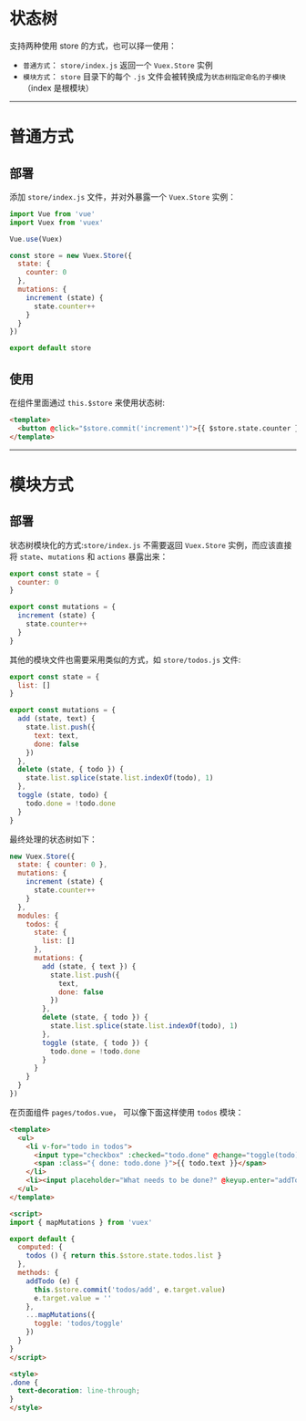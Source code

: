 # 状态树

支持两种使用 store 的方式，也可以择一使用：
- `普通方式`： `store/index.js` 返回一个 `Vuex.Store` 实例
- `模块方式`： `store` 目录下的每个 `.js` 文件会被转换成为`状态树指定命名的子模块` （index 是根模块）   

---

# 普通方式
## 部署  
添加 `store/index.js` 文件，并对外暴露一个 `Vuex.Store` 实例：
```js
import Vue from 'vue'
import Vuex from 'vuex'

Vue.use(Vuex)

const store = new Vuex.Store({
  state: {
    counter: 0
  },
  mutations: {
    increment (state) {
      state.counter++
    }
  }
})

export default store
```
## 使用
在组件里面通过 `this.$store` 来使用状态树:
```html
<template>
  <button @click="$store.commit('increment')">{{ $store.state.counter }}</button>
</template>
```
---

# 模块方式
## 部署
状态树模块化的方式:`store/index.js` 不需要返回 `Vuex.Store` 实例，而应该直接将 `state`、`mutations` 和 `actions` 暴露出来：
```js
export const state = {
  counter: 0
}

export const mutations = {
  increment (state) {
    state.counter++
  }
}
```
其他的模块文件也需要采用类似的方式，如 `store/todos.js` 文件:
```js
export const state = {
  list: []
}

export const mutations = {
  add (state, text) {
    state.list.push({
      text: text,
      done: false
    })
  },
  delete (state, { todo }) {
    state.list.splice(state.list.indexOf(todo), 1)
  },
  toggle (state, todo) {
    todo.done = !todo.done
  }
}
```
最终处理的状态树如下：
```js
new Vuex.Store({
  state: { counter: 0 },
  mutations: {
    increment (state) {
      state.counter++
    }
  },
  modules: {
    todos: {
      state: {
        list: []
      },
      mutations: {
        add (state, { text }) {
          state.list.push({
            text,
            done: false
          })
        },
        delete (state, { todo }) {
          state.list.splice(state.list.indexOf(todo), 1)
        },
        toggle (state, { todo }) {
          todo.done = !todo.done
        }
      }
    }
  }
})
```
在页面组件 `pages/todos.vue`， 可以像下面这样使用 `todos` 模块：
```html
<template>
  <ul>
    <li v-for="todo in todos">
      <input type="checkbox" :checked="todo.done" @change="toggle(todo)">
      <span :class="{ done: todo.done }">{{ todo.text }}</span>
    </li>
    <li><input placeholder="What needs to be done?" @keyup.enter="addTodo"></li>
  </ul>
</template>

<script>
import { mapMutations } from 'vuex'

export default {
  computed: {
    todos () { return this.$store.state.todos.list }
  },
  methods: {
    addTodo (e) {
      this.$store.commit('todos/add', e.target.value)
      e.target.value = ''
    },
    ...mapMutations({
      toggle: 'todos/toggle'
    })
  }
}
</script>

<style>
.done {
  text-decoration: line-through;
}
</style>
```
